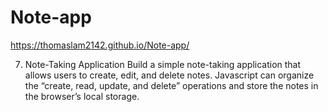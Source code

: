 # Note-app

https://thomaslam2142.github.io/Note-app/

7. Note-Taking Application Build a simple note-taking application that allows users to create, edit, and delete notes. Javascript can organize the “create, read, update, and delete” operations and store the notes in the browser’s local storage. 
